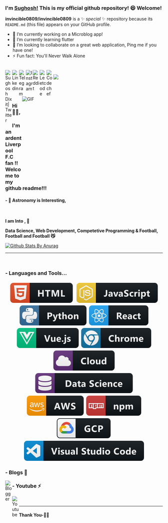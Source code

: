 ###   I'm [Sughosh!](https://sughoshdixit.blogspot.com) This is my official github repository! 😄 Welcome!




**invincible0809/invincible0809** is a ✨ _special_ ✨ repository because its `README.md` (this file) appears on your GitHub profile.


- 🔭 I’m currently working on a Microblog app!
- 🌱 I’m currently learning flutter
- 👯 I’m looking to collaborate on a great web application, Ping me if you have one! 
- ⚡ Fun fact: You'll Never Walk Alone

  


<br/>
<a href="https://twitter.com/PSughosh">
  <img align="left" alt="Sughosh Dixit| Twitter" width="22px" src="https://cdn.jsdelivr.net/npm/simple-icons@v3/icons/twitter.svg" />
</a>
<a href="https://www.linkedin.com/in/sughosh-dixit">
  <img align="left" alt="Linkedin" width="22px" src="https://cdn.jsdelivr.net/npm/simple-icons@v3/icons/linkedin.svg" />
</a>
<a href="https://t.me/sughoshdixit">
  <img align="left" alt="Telegram" width="22px" src="https://cdn.jsdelivr.net/npm/simple-icons@v3/icons/telegram.svg" />
</a>
<a href="https://www.instagram.com/sughoshdixit/">
  <img align="left" alt="Instagram" width="22px" src="https://cdn.jsdelivr.net/npm/simple-icons@v3/icons/instagram.svg" />
</a>
<a href="https://www.reddit.com/user/Sughosh-Dixit">
  <img align="left" alt=" Reddit" width="22px" src="https://cdn.jsdelivr.net/npm/simple-icons@v3/icons/reddit.svg" />
</a>
<a href="https://leetcode.com/invincible0809/">
  <img align="left" alt="Leetcode" width="22px" src="https://cdn.jsdelivr.net/npm/simple-icons@v3/icons/leetcode.svg" />
</a>
<a href="https://www.codechef.com/users/invincible008">
  <img align="left" alt=" Codechef" width="22px" src="https://cdn.jsdelivr.net/npm/simple-icons@v3/icons/codechef.svg" />
</a>

![](https://visitor-badge.glitch.me/badge?page_id=invincible0809.invincible0809)

<br />

<img align="right" height="270px" width="450px" alt="GIF" src="https://media.giphy.com/media/jQoGptaLixVDC6gGY4/giphy.gif" />
<br />

### Hi 🙋‍♂️,
### I'm an ardent Liverpool F.C fan !! Welcome to my github readme!!!




#### - 🔭 Astronomy  is Interesting, 


<br />


**I am Into , 🙏**

**Data Science, Web Development, Competetive Programming & Football, Football and Football 😼**
<br />


[![Github Stats By Anurag](https://github-readme-stats.vercel.app/api?username=invincible0809&show_icons=true&title_color=fff&icon_color=79ff97&text_color=9f9f9f&bg_color=151515)](https://github.com/anuraghazra/github-readme-stats)

*************

<br />

### - Languages and Tools...

<p align="center">

<!-- For more icons please follow  https://github.com/MikeCodesDotNET/ColoredBadges -->

 <img src="https://raw.githubusercontent.com/8bithemant/8bithemant/master/svg/dev/languages/html.svg" alt="html" style="vertical-align:top; margin:4px">    
<img src="https://raw.githubusercontent.com/8bithemant/8bithemant/master/svg/dev/languages/js.svg" alt="js" style="vertical-align:top; margin:4px"><img src="https://raw.githubusercontent.com/8bithemant/8bithemant/master/svg/dev/languages/python.svg" alt="python" style="vertical-align:top; margin:4px"><img src="https://raw.githubusercontent.com/8bithemant/8bithemant/master/svg/dev/frameworks/react.svg" alt="react" style="vertical-align:top; margin:4px"><img src="https://raw.githubusercontent.com/8bithemant/8bithemant/master/svg/dev/frameworks/vue.svg" alt="vue" style="vertical-align:top; margin:4px"><img src="https://raw.githubusercontent.com/8bithemant/8bithemant/master/svg/dev/misc/chrome.svg" alt="chrome" style="vertical-align:top; margin:4px"><img src="https://raw.githubusercontent.com/8bithemant/8bithemant/master/svg/dev/misc/cloud.svg" alt="cloud" style="vertical-align:top; margin:4px"><img src="https://raw.githubusercontent.com/8bithemant/8bithemant/master/svg/dev/misc/datascience.svg" alt="datascience" style="vertical-align:top; margin:4px"><img src="https://raw.githubusercontent.com/8bithemant/8bithemant/master/svg/dev/services/aws.svg" alt="aws" style="vertical-align:top; margin:4px"><img src="https://raw.githubusercontent.com/8bithemant/8bithemant/master/svg/dev/services/npm.svg" alt="npm" style="vertical-align:top; margin:4px"><img src="https://raw.githubusercontent.com/8bithemant/8bithemant/master/svg/dev/services/gcp.svg" alt="gcp" style="vertical-align:top; margin:4px"><img src="https://raw.githubusercontent.com/8bithemant/8bithemant/master/svg/dev/tools/visualstudio_code.svg" alt="vscode" style="vertical-align:top; margin:4px">

</p>


### - Blogs 🌱


<a href="https://sughoshdixit.blogspot.com">
  <img align="left" alt="Blogger" width="22px" src="https://cdn.jsdelivr.net/npm/simple-icons@3.1.0/icons/blogger.svg" />
</a> 



### - Youtube ⚡️

   <a href="https://www.youtube.com/watch?v=UWUO_3lW8zE&t=4s">
  <img align="left" alt="Youtube" width="22px" src="https://cdn.jsdelivr.net/npm/simple-icons@3.1.0/icons/youtube.svg" />
</a>

<br/>

***********************************

#### Thank You-🙏🏼




  
